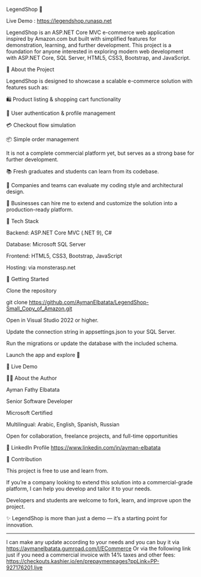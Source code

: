 LegendShop 🛒

Live Demo : https://legendshop.runasp.net

LegendShop is an ASP.NET Core MVC e-commerce web application inspired by Amazon.com but built with simplified features for demonstration, learning, and further development.
This project is a foundation for anyone interested in exploring modern web development with ASP.NET Core, SQL Server, HTML5, CSS3, Bootstrap, and JavaScript.

🌟 About the Project

LegendShop is designed to showcase a scalable e-commerce solution with features such as:

🛍️ Product listing & shopping cart functionality

👤 User authentication & profile management

💳 Checkout flow simulation

📦 Simple order management

It is not a complete commercial platform yet, but serves as a strong base for further development.

📚 Fresh graduates and students can learn from its codebase.

💼 Companies and teams can evaluate my coding style and architectural design.

🚀 Businesses can hire me to extend and customize the solution into a production-ready platform.

🔧 Tech Stack

Backend: ASP.NET Core MVC (.NET 9), C#

Database: Microsoft SQL Server

Frontend: HTML5, CSS3, Bootstrap, JavaScript

Hosting: via monsterasp.net

🚀 Getting Started

Clone the repository

git clone https://github.com/AymanElbatata/LegendShop-Small_Copy_of_Amazon.git


Open in Visual Studio 2022 or higher.

Update the connection string in appsettings.json to your SQL Server.

Run the migrations or update the database with the included schema.

Launch the app and explore 🚀

📌 Live Demo

👨‍💻 About the Author

Ayman Fathy Elbatata

Senior Software Developer

Microsoft Certified

Multilingual: Arabic, English, Spanish, Russian

Open for collaboration, freelance projects, and full-time opportunities

🔗 LinkedIn Profile https://www.linkedin.com/in/ayman-elbatata

🤝 Contribution

This project is free to use and learn from.

If you’re a company looking to extend this solution into a commercial-grade platform, I can help you develop and tailor it to your needs.

Developers and students are welcome to fork, learn, and improve upon the project.


✨ LegendShop is more than just a demo — it’s a starting point for innovation.

------
I can make any update according to your needs and you can buy it via https://aymanelbatata.gumroad.com/l/ECommerce
Or via the following link just if you need a commercial invoice with 14% taxes and other fees: https://checkouts.kashier.io/en/prepaymenpages?ppLink=PP-927176201,live 